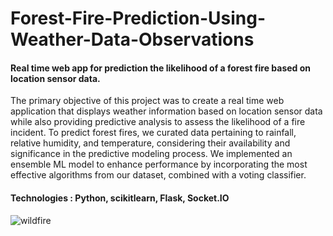 <h1>Forest-Fire-Prediction-Using-Weather-Data-Observations</h1> 

#### Real time web app for prediction the likelihood of a forest fire based on location sensor data.

The primary objective of this project was to create a real time web application that displays weather information based on location sensor data while also providing predictive analysis to assess the likelihood of a fire incident. To predict forest fires, we curated data pertaining to rainfall, relative humidity, and temperature, considering their availability and significance in the predictive modeling process. We implemented an ensemble ML model to enhance performance by incorporating the most effective algorithms from our dataset, combined with a voting classifier.

#### Technologies : Python, scikitlearn, Flask, Socket.IO


![wildfire](https://github.com/sahannt98/Forest-Fire-Prediction-Using-Weather-Data-Observations/assets/78171983/8c0b4dca-4513-4942-ba66-00bd203f2dbf)
